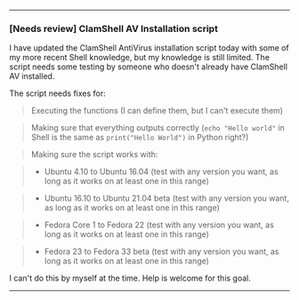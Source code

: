 ***

### [Needs review] ClamShell AV Installation script

I have updated the ClamShell AntiVirus installation script today with some of my more recent Shell knowledge, but my knowledge is still limited. The script needs some testing by someone who doesn't already have ClamShell AV installed.

The script needs fixes for:

> Executing the functions (I can define them, but I can't execute them)

> Making sure that everything outputs correctly (`echo "Hello world"` in Shell is the same as `print("Hello World")` in Python right?)

> Making sure the script works with:

> * Ubuntu 4.10 to Ubuntu 16.04 (test with any version you want, as long as it works on at least one in this range)

> * Ubuntu 16.10 to Ubuntu 21.04 beta (test with any version you want, as long as it works on at least one in this range)

> * Fedora Core 1 to Fedora 22 (test with any version you want, as long as it works on at least one in this range)

> * Fedora 23 to Fedora 33 beta (test with any version you want, as long as it works on at least one in this range)

I can't do this by myself at the time. Help is welcome for this goal.

***
